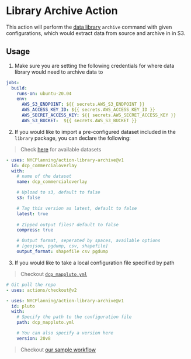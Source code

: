 # Library Archive Action

This action will perform the [data library](https://github.com/NYCPlanning/db-data-library) `archive` command with given configurations, which would extract data from source and archive in in S3.

## Usage
1. Make sure you are setting the following credentials for where data library would need to archive data to
```yml
jobs:
  build:
    runs-on: ubuntu-20.04
    env: 
      AWS_S3_ENDPOINT: ${{ secrets.AWS_S3_ENDPOINT }}
      AWS_ACCESS_KEY_ID: ${{ secrets.AWS_ACCESS_KEY_ID }}
      AWS_SECRET_ACCESS_KEY: ${{ secrets.AWS_SECRET_ACCESS_KEY }}
      AWS_S3_BUCKET:  ${{ secrets.AWS_S3_BUCKET }}
```

2. If you would like to import a pre-configured dataset included in the `library` package, you can declare the following:
> Check [here](https://github.com/NYCPlanning/db-data-library/tree/main/library/templates) for available datasets
```yml
- uses: NYCPlanning/action-library-archive@v1
  id: dcp_commercialoverlay
  with:
    # name of the dataset
    name: dcp_commercialoverlay

    # Upload to s3, default to false
    s3: false

    # Tag this version as latest, default to false
    latest: true
    
    # Zipped output files? default to false
    compress: true

    # Output format, seperated by spaces, available options
    # [geojson, pgdump, csv, shapefile]
    output_format: shapefile csv pgdump
``` 

3. If you would like to take a local configuration file specified by path
> Checkout [`dcp_mappluto.yml`](https://github.com/NYCPlanning/action-library-archive/raw/main/dcp_mappluto.yml)
```yml
# Git pull the repo
- uses: actions/checkout@v2

- uses: NYCPlanning/action-library-archive@v1
  id: pluto
  with:
    # Specify the path to the configuration file
    path: dcp_mappluto.yml 

    # You can also specify a version here
    version: 20v8
```

> Checkout [our sample workflow](https://github.com/NYCPlanning/action-library-archive/raw/main/.github/workflows/example.yml)
